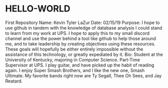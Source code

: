 # HELLO-WORLD
First Repository
Name: Kevin Tyler LaZur
Date: 02/15/19
Purpose: I hope to use github in tandem with the knowledge of database analysis I could stand to learn from my work at UPS. I hope to apply this to my small discord channel and use the power behind a tool like github to help those around me, and to take leadership by creating objectives using these resources. These goals will hopefully be either entirely impossible without the assistance of this technology, or greatly expediated by it.
Bio: Student at the University of Kentucky, majoring in Computer Science. Part-Time Supervisor at UPS. I play guitar, and have picked up the habit of reading again. I enjoy Super Smash Brothers, and I like the new one, Smash Ultimate. My favorite bands right now are Ty Segall, Thee Oh Sees, and Jay Reatard.

